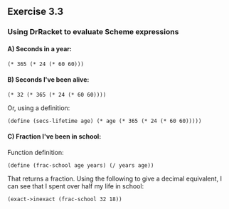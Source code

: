 ## Exercise 3.3
### Using DrRacket to evaluate Scheme expressions

#### A) Seconds in a year:

`(* 365 (* 24 (* 60 60)))`

#### B) Seconds I've been alive:

`(* 32 (* 365 (* 24 (* 60 60))))`

Or, using a definition:

`(define (secs-lifetime age) (* age (* 365 (* 24 (* 60 60)))))`

#### C) Fraction I've been in school:

Function definition:

`(define (frac-school age years) (/ years age))`

That returns a fraction. Using the following to give a decimal equivalent, I can see that I spent over half my life in school:

`(exact->inexact (frac-school 32 18))`